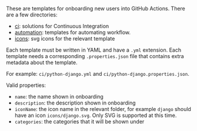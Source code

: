 These are templates for onboarding new users into GitHub Actions. There are a few directories:
* [ci](ci): solutions for Continuous Integration
* [automation](automation): templates for automating workflow.
* [icons](icons): svg icons for the relevant template

Each template must be written in YAML and have a `.yml` extension. Each template needs a corresponding `.properties.json` file that contains extra metadata about the template.

For example: `ci/python-django.yml` and `ci/python-django.properties.json`.

Valid properties:
* `name`: the name shown in onboarding
* `description`: the description shown in onboarding
* `iconName`: the icon name in the relevant folder, for example `django` should have an icon `icons/django.svg`. Only SVG is supported at this time.
* `categories`: the categories that it will be shown under
